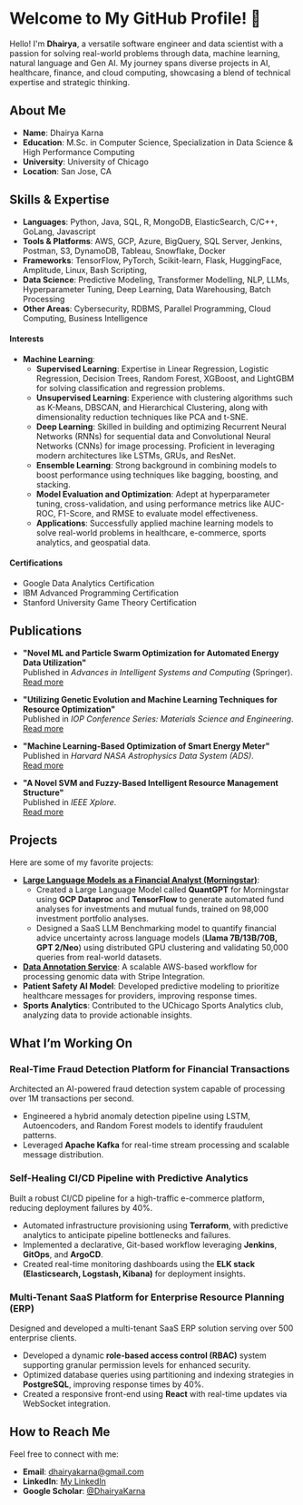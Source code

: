 # Welcome to My GitHub Profile! 👋

Hello! I'm **Dhairya**, a versatile software engineer and data scientist with a passion for solving real-world problems through data, machine learning, natural language and Gen AI. My journey spans diverse projects in AI, healthcare, finance, and cloud computing, showcasing a blend of technical expertise and strategic thinking.

## About Me  
- **Name**: Dhairya Karna
- **Education**: M.Sc. in Computer Science, Specialization in Data Science & High Performance Computing
- **University**: University of Chicago
- **Location**: San Jose, CA

## Skills & Expertise  
- **Languages**: Python, Java, SQL, R, MongoDB, ElasticSearch, C/C++, GoLang, Javascript   
- **Tools & Platforms**: AWS, GCP, Azure, BigQuery, SQL Server, Jenkins, Postman, S3, DynamoDB, Tableau, Snowflake, Docker  
- **Frameworks**: TensorFlow, PyTorch, Scikit-learn, Flask, HuggingFace, Amplitude, Linux, Bash Scripting, 
- **Data Science**: Predictive Modeling, Transformer Modelling, NLP, LLMs, Hyperparameter Tuning, Deep Learning, Data Warehousing, Batch Processing
- **Other Areas**: Cybersecurity, RDBMS, Parallel Programming, Cloud Computing, Business Intelligence

#### Interests
- **Machine Learning**:  
  - **Supervised Learning**: Expertise in Linear Regression, Logistic Regression, Decision Trees, Random Forest, XGBoost, and LightGBM for solving classification and regression problems.  
  - **Unsupervised Learning**: Experience with clustering algorithms such as K-Means, DBSCAN, and Hierarchical Clustering, along with dimensionality reduction techniques like PCA and t-SNE.  
  - **Deep Learning**: Skilled in building and optimizing Recurrent Neural Networks (RNNs) for sequential data and Convolutional Neural Networks (CNNs) for image processing. Proficient in leveraging modern architectures like LSTMs, GRUs, and ResNet.  
  - **Ensemble Learning**: Strong background in combining models to boost performance using techniques like bagging, boosting, and stacking.  
  - **Model Evaluation and Optimization**: Adept at hyperparameter tuning, cross-validation, and using performance metrics like AUC-ROC, F1-Score, and RMSE to evaluate model effectiveness.  
  - **Applications**: Successfully applied machine learning models to solve real-world problems in healthcare, e-commerce, sports analytics, and geospatial data.  

#### Certifications
- Google Data Analytics Certification
- IBM Advanced Programming Certification
- Stanford University Game Theory Certification

## Publications
- **"Novel ML and Particle Swarm Optimization for Automated Energy Data Utilization"**  
   Published in *Advances in Intelligent Systems and Computing* (Springer).  
   [Read more](https://link.springer.com/chapter/10.1007/978-981-16-1476-7_33)

- **"Utilizing Genetic Evolution and Machine Learning Techniques for Resource Optimization"**  
   Published in *IOP Conference Series: Materials Science and Engineering*.  
   [Read more](https://iopscience.iop.org/article/10.1088/1757-899X/946/1/012007)

- **"Machine Learning-Based Optimization of Smart Energy Meter"**  
   Published in *Harvard NASA Astrophysics Data System (ADS)*.  
   [Read more](https://ui.adsabs.harvard.edu/abs/2020MS%26E..946a2007V/abstract)

- **"A Novel SVM and Fuzzy-Based Intelligent Resource Management Structure"**  
   Published in *IEEE Xplore*.  
   [Read more](https://ieeexplore.ieee.org/document/9077561/keywords#keywords)

## Projects 
Here are some of my favorite projects:  
- **[Large Language Models as a Financial Analyst (Morningstar)](https://github.com/DhairyaKarna/uncertainity_in_LLMs)**:  
  - Created a Large Language Model called **QuantGPT** for Morningstar using **GCP Dataproc** and **TensorFlow** to generate automated fund analyses for investments and mutual funds, trained on 98,000 investment portfolio analyses.  
  - Designed a SaaS LLM Benchmarking model to quantify financial advice uncertainty across language models (**Llama 7B/13B/70B, GPT 2/Neo**) using distributed GPU clustering and validating 50,000 queries from real-world datasets.  
- **[Data Annotation Service](https://github.com/DhairyaKarna/Genomics-Cloud-SaaS-Platform)**: A scalable AWS-based workflow for processing genomic data with Stripe Integration.  
- **Patient Safety AI Model**: Developed predictive modeling to prioritize healthcare messages for providers, improving response times.  
- **Sports Analytics**: Contributed to the UChicago Sports Analytics club, analyzing data to provide actionable insights.  

## What I’m Working On  

### Real-Time Fraud Detection Platform for Financial Transactions  
Architected an AI-powered fraud detection system capable of processing over 1M transactions per second.  
- Engineered a hybrid anomaly detection pipeline using LSTM, Autoencoders, and Random Forest models to identify fraudulent patterns.  
- Leveraged **Apache Kafka** for real-time stream processing and scalable message distribution.  

### Self-Healing CI/CD Pipeline with Predictive Analytics  
Built a robust CI/CD pipeline for a high-traffic e-commerce platform, reducing deployment failures by 40%.  
- Automated infrastructure provisioning using **Terraform**, with predictive analytics to anticipate pipeline bottlenecks and failures.  
- Implemented a declarative, Git-based workflow leveraging **Jenkins**, **GitOps**, and **ArgoCD**.  
- Created real-time monitoring dashboards using the **ELK stack (Elasticsearch, Logstash, Kibana)** for deployment insights.  

### Multi-Tenant SaaS Platform for Enterprise Resource Planning (ERP)  
Designed and developed a multi-tenant SaaS ERP solution serving over 500 enterprise clients.  
- Developed a dynamic **role-based access control (RBAC)** system supporting granular permission levels for enhanced security.  
- Optimized database queries using partitioning and indexing strategies in **PostgreSQL**, improving response times by 40%.  
- Created a responsive front-end using **React** with real-time updates via WebSocket integration.

## How to Reach Me  
Feel free to connect with me:  
- **Email**: [dhairyakarna@gmail.com](mailto:dhairyakarna@gmail.com)  
- **LinkedIn**: [My LinkedIn](https://www.linkedin.com/in/dhairya-karna/)  
- **Google Scholar**: [@DhairyaKarna](https://scholar.google.com/citations?user=szHh69gAAAAJ&hl=en)


<!--
**DhairyaKarna/DhairyaKarna** is a ✨ _special_ ✨ repository because its `README.md` (this file) appears on your GitHub profile.

Here are some ideas to get you started:

- 🔭 I’m currently working on ...
- 🌱 I’m currently learning ...
- 👯 I’m looking to collaborate on ...
- 🤔 I’m looking for help with ...
- 💬 Ask me about ...
- 📫 How to reach me: ...
- 😄 Pronouns: ...
- ⚡ Fun fact: ...
-->
